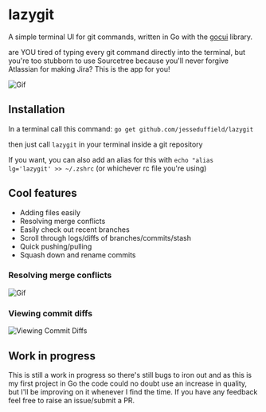 # lazygit
A simple terminal UI for git commands, written in Go with the [gocui](https://github.com/jroimartin/gocui "gocui") library.

are YOU tired of typing every git command directly into the terminal, but you're too stubborn to use Sourcetree because you'll never forgive Atlassian for making Jira? This is the app for you!

![Gif](https://image.ibb.co/mmeXho/optimisedgif.gif)

## Installation
In a terminal call this command:
`go get github.com/jesseduffield/lazygit`

then just call `lazygit` in your terminal inside a git repository

If you want, you can also add an alias for this with `echo "alias lg='lazygit' >> ~/.zshrc` (or whichever rc file you're using)

## Cool features
- Adding files easily
- Resolving merge conflicts
- Easily check out recent branches
- Scroll through logs/diffs of branches/commits/stash 
- Quick pushing/pulling
- Squash down and rename commits

### Resolving merge conflicts
![Gif](https://image.ibb.co/iyxUTT/shortermerging.gif)

### Viewing commit diffs
![Viewing Commit Diffs](https://image.ibb.co/gPD02o/capture.png)

## Work in progress
This is still a work in progress so there's still bugs to iron out and as this is my first project in Go the code could no doubt use an increase in quality, but I'll be improving on it whenever I find the time. If you have any feedback feel free to raise an issue/submit a PR.

